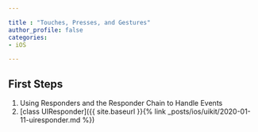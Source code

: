```yaml
---

title : "Touches, Presses, and Gestures"
author_profile: false
categories:
- iOS

---
```


## First Steps

1. Using Responders and the Responder Chain to Handle Events
2. [class UIResponder]({{ site.baseurl }}{% link _posts/ios/uikit/2020-01-11-uiresponder.md %})


